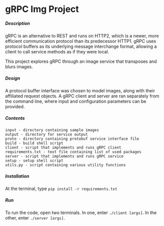 # gRPC Img Project


##### Description
gRPC is an alternative to REST and runs on HTTP2, which is a newer, more efficient communication protocol than its 
predecessor HTTP1. gRPC uses protocol buffers as its underlying message interchange format, allowing a client to call
service methods as if they were local.

This project explores gRPC through an image service that transposes and blurs images.


##### Design
A protocol buffer interface was chosen to model images, along with their affiliated request objects.
A gRPC client and server are ran separately from the command line, where input and configuration parameters can be 
provided.


##### Contents

    input - directory containing sample images
    output - directory for service output
    proto - directory containing protobuf service interface file
    build - build shell script
    client - script that implements and runs gRPC client
    requirements.txt - text file containing list of used packages
    server - script that implements and runs gRPC service
    setup - setup shell script
    utils.py - script containing various utility functions


##### Installation
At the terminal, type `pip install -r requirements.txt`


##### Run
To run the code, open two terminals. In one, enter `./client [args]`. In the other, enter `./server [args]`.

